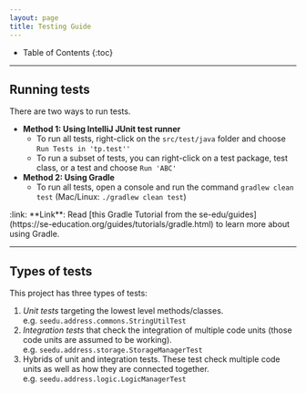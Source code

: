 ```yaml
---
layout: page
title: Testing Guide
---
```


* Table of Contents
{:toc}

--------------------------------------------------------------------------------------------------------------------

## Running tests

There are two ways to run tests.

* **Method 1: Using IntelliJ JUnit test runner**
  * To run all tests, right-click on the `src/test/java` folder and choose `Run Tests in 'tp.test''`
  * To run a subset of tests, you can right-click on a test package,
    test class, or a test and choose `Run 'ABC'`
* **Method 2: Using Gradle**
  * To run all tests, open a console and run the command `gradlew clean test` (Mac/Linux: `./gradlew clean test`)

<div markdown="span" class="alert alert-secondary">:link: **Link**: Read [this Gradle Tutorial from the se-edu/guides](https://se-education.org/guides/tutorials/gradle.html) to learn more about using Gradle.
</div>

--------------------------------------------------------------------------------------------------------------------

## Types of tests

This project has three types of tests:

1. *Unit tests* targeting the lowest level methods/classes.<br>
   e.g. `seedu.address.commons.StringUtilTest`
2. *Integration tests* that check the integration of multiple code units (those code units are assumed to be working).<br>
   e.g. `seedu.address.storage.StorageManagerTest`
3. Hybrids of unit and integration tests. These test check multiple code units as well as how they are connected together.<br>
   e.g. `seedu.address.logic.LogicManagerTest`
